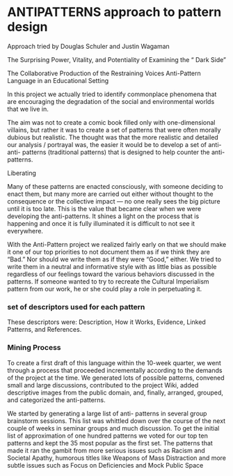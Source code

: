 # ANTIPATTERNS approach to pattern design

Approach tried by Douglas Schuler and Justin Wagaman

The Surprising Power, Vitality, and Potentiality of Examining the “ Dark
Side”
  
The Collaborative Production of the Restraining Voices Anti-Pattern
Language in an Educational Setting



In this project we actually tried to identify
commonplace phenomena that are encouraging
the degradation of the social and environmental
worlds that we live in.

The aim was not to create a
comic book filled only with one-dimensional
villains, but rather it was to create a set of
patterns that were often morally dubious but
realistic. The thought was that the more realistic
and detailed our analysis / portrayal was, the
easier it would be to develop a set of anti-anti-
patterns (traditional patterns) that is designed to
help counter the anti-patterns.

Liberating

Many of these patterns are enacted consciously,
with someone deciding to enact them, but many
more are carried out either without thought to the
consequence or the collective impact — no one
really sees the big picture until it is too late. This
is the value that became clear when we were
developing the anti-patterns. It shines a light on
the process that is happening and once it is fully
illuminated it is difficult to not see it everywhere.


With the Anti-Pattern project we realized fairly
early on that we should make it one of our top
priorities to not document them as if we think
they are “Bad.” Nor should we write them as if
they were “Good,” either. We tried to write them
in a neutral and informative style with as little
bias as possible regardless of our feelings toward
the various behaviors discussed in the patterns.
If someone wanted to try to recreate the Cultural
Imperialism pattern from our work, he or she
could play a role in perpetuating it.


### set of descriptors used for each pattern

These descriptors were: Description,
How it Works, Evidence, Linked Patterns, and
References.

### Mining Process

To create a first draft of this language within the
10-week quarter, we went through a process that
proceeded incrementally according to the
demands of the project at the time. We generated
lots of possible patterns, convened small and
large discussions, contributed to the project Wiki,
added descriptive images from the public domain,
and, finally, arranged, grouped, and categorized
the anti-patterns. 

<!--- Ultimately we identified three
fundamental anti-patterns, Civic Ignorance,
Violence, and Environmental Degradation, and
over 30 others, which we arranged roughly from
biggest to smallest, similarly to both of our model
pattern languages.
--->

We started by generating a large list of anti-
patterns in several group brainstorm sessions.
This list was whittled down over the course of the
next couple of weeks in seminar groups and
much discussion. To get the initial list of
approximation of one hundred patterns we voted
for our top ten patterns and kept the 35 most
popular as the first set. The patterns that made it
ran the gambit from more serious issues such as
Racism and Societal Apathy, humorous titles like
Weapons of Mass Distraction and more subtle
issues such as Focus on Deficiencies and Mock
Public Space

